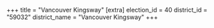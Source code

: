+++
title = "Vancouver Kingsway"
[extra]
election_id = 40
district_id = "59032"
district_name = "Vancouver Kingsway"
+++
